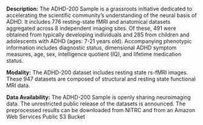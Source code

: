 **Description:** The ADHD-200 Sample is a grassroots initiative dedicated to accelerating the scientific community’s understanding of the neural basis of ADHD. It includes 776 resting-state fMRI and anatomical datasets aggregated across 8 independent imaging sites. Of these, 491 were obtained from typically developing individuals and 285 from children and adolescents with ADHD (ages: 7-21 years old). Accompanying phenotypic information includes diagnostic status, dimensional ADHD symptom measures, age, sex, intelligence quotient (IQ), and lifetime medication status.<br>

**Modality:** The ADHD-200 dataset includes resting state rs-fMRI images. These 947 datasets are composed of structural and resting state functional MRI data.<br>

**Data Availability:** The ADHD-200 Sample is openly sharing neuroimaging data. The unrestricted public release of the datasets is announced. The preprocessed results can be downloaded from NITRC and from an Amazon Web Services Public S3 Bucket
